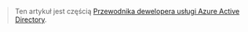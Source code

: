 > Ten artykuł jest częścią [Przewodnika dewelopera usługi Azure Active Directory](../articles/active-directory/active-directory-developers-guide.md).
> 
> 



<!--HONumber=Dec16_HO4-->


